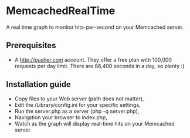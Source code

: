 MemcachedRealTime
=================

A real time graph to monitor hits-per-second on your Memcached server.

Prerequisites
-------------

* A http://pusher.com account. They offer a free plan with 100,000 requests per day limit. There are 86,400 seconds in a day, so plenty :)

Installation guide
------------------

* Copy files to your Web server (path does not matter),
* Edit the /Library/config.ini for your specific settings,
* Run the server.php as a server (php -q server.php),
* Navigation your browser to index.php,
* Watch as the graph will display real-time hits on your Memcached server.